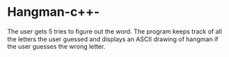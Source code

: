 # Hangman-c++-
The user gets 5 tries to ﬁgure out the word. The program keeps track of all the letters the user guessed and displays an ASCII drawing of hangman if the user guesses the wrong letter.
